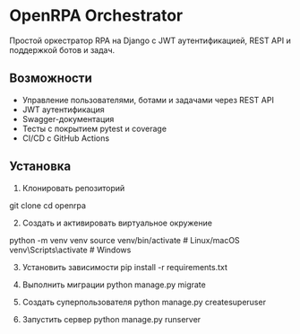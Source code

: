# OpenRPA Orchestrator

Простой оркестратор RPA на Django с JWT аутентификацией, REST API и поддержкой ботов и задач.

## Возможности

- Управление пользователями, ботами и задачами через REST API
- JWT аутентификация
- Swagger-документация
- Тесты с покрытием pytest и coverage
- CI/CD с GitHub Actions

## Установка

1. Клонировать репозиторий  

git clone <url>
cd openrpa

2. Создать и активировать виртуальное окружение

python -m venv venv
source venv/bin/activate  # Linux/macOS
venv\Scripts\activate     # Windows

3. Установить зависимости
pip install -r requirements.txt

4. Выполнить миграции
python manage.py migrate

5. Создать суперпользователя
python manage.py createsuperuser

6. Запустить сервер
python manage.py runserver
